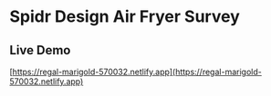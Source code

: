 # Spidr Design Air Fryer Survey

## Live Demo

[https://regal-marigold-570032.netlify.app](https://regal-marigold-570032.netlify.app)
